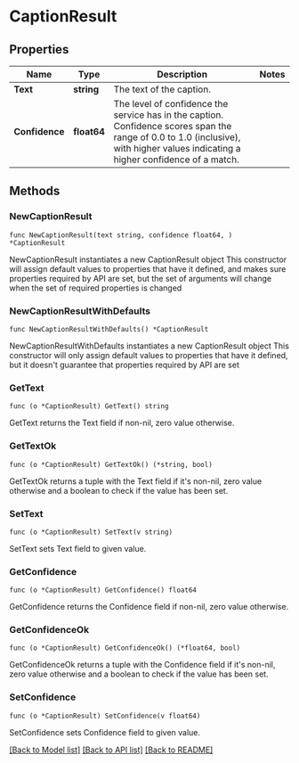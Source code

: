 # CaptionResult

## Properties

Name | Type | Description | Notes
------------ | ------------- | ------------- | -------------
**Text** | **string** | The text of the caption. | 
**Confidence** | **float64** | The level of confidence the service has in the caption. Confidence scores span the range of 0.0 to 1.0 (inclusive), with higher values indicating a higher confidence of a match. | 

## Methods

### NewCaptionResult

`func NewCaptionResult(text string, confidence float64, ) *CaptionResult`

NewCaptionResult instantiates a new CaptionResult object
This constructor will assign default values to properties that have it defined,
and makes sure properties required by API are set, but the set of arguments
will change when the set of required properties is changed

### NewCaptionResultWithDefaults

`func NewCaptionResultWithDefaults() *CaptionResult`

NewCaptionResultWithDefaults instantiates a new CaptionResult object
This constructor will only assign default values to properties that have it defined,
but it doesn't guarantee that properties required by API are set

### GetText

`func (o *CaptionResult) GetText() string`

GetText returns the Text field if non-nil, zero value otherwise.

### GetTextOk

`func (o *CaptionResult) GetTextOk() (*string, bool)`

GetTextOk returns a tuple with the Text field if it's non-nil, zero value otherwise
and a boolean to check if the value has been set.

### SetText

`func (o *CaptionResult) SetText(v string)`

SetText sets Text field to given value.


### GetConfidence

`func (o *CaptionResult) GetConfidence() float64`

GetConfidence returns the Confidence field if non-nil, zero value otherwise.

### GetConfidenceOk

`func (o *CaptionResult) GetConfidenceOk() (*float64, bool)`

GetConfidenceOk returns a tuple with the Confidence field if it's non-nil, zero value otherwise
and a boolean to check if the value has been set.

### SetConfidence

`func (o *CaptionResult) SetConfidence(v float64)`

SetConfidence sets Confidence field to given value.



[[Back to Model list]](../README.md#documentation-for-models) [[Back to API list]](../README.md#documentation-for-api-endpoints) [[Back to README]](../README.md)


